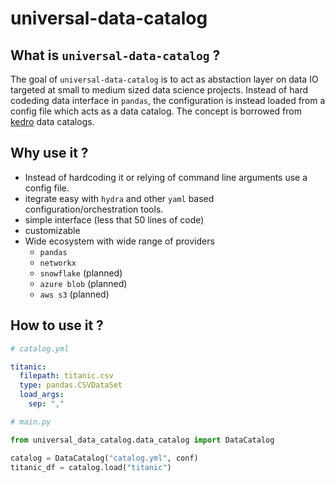 # universal-data-catalog

## What is `universal-data-catalog` ?

The goal of `universal-data-catalog` is to act as abstaction layer on data IO targeted at small to medium sized data science projects. 
Instead of hard codeding data interface in `pandas`, the configuration is instead loaded from a config file which acts as a data catalog. The concept is borrowed from [kedro](https://github.com/quantumblacklabs/kedro) data catalogs.

## Why use it ? 
* Instead of hardcoding it or relying of command line arguments use a config file.
* itegrate easy with `hydra` and other `yaml` based configuration/orchestration tools.
* simple interface (less that 50 lines of code)
* customizable 
* Wide ecosystem with wide range of providers
    * `pandas`
    * `networkx`
    * `snowflake` (planned)
    * `azure blob` (planned)
    * `aws s3` (planned)

## How to use it ?

```yaml
# catalog.yml

titanic:
  filepath: titanic.csv
  type: pandas.CSVDataSet
  load_args:
    sep: ","
```

```python
# main.py

from universal_data_catalog.data_catalog import DataCatalog

catalog = DataCatalog("catalog.yml", conf)
titanic_df = catalog.load("titanic")
```